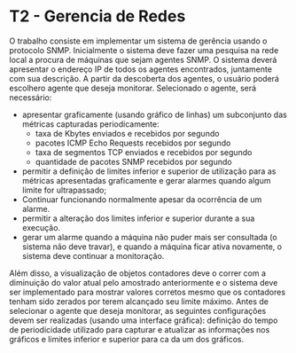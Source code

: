 # T2 - Gerencia de Redes

O  trabalho  consiste  em implementar  um sistema  de  gerência  usando o  protocolo SNMP. 
Inicialmente  o  sistema  deve  fazer  uma  pesquisa  na  rede  local  a  procura de máquinas que sejam agentes SNMP. O sistema deverá apresentar o endereço IP de todos os agentes encontrados, juntamente com sua descrição.
A partir da descoberta dos agentes, o usuário poderá escolhero agente que deseja monitorar. Selecionado o agente, será necessário:

* apresentar  graficamente (usando  gráfico  de  linhas) um  subconjunto  das  métricas capturadas periodicamente:
  * taxa de Kbytes enviados e recebidos por segundo
  * pacotes ICMP Echo Requests recebidos por segundo
  * taxa de segmentos TCP enviados e recebidos por segundo
  * quantidade de pacotes SNMP recebidos por segundo
* permitir  a  definição  de  limites  inferior  e  superior  de  utilização  para  as  métricas apresentadas graficamente e gerar alarmes quando algum limite for ultrapassado;
* Continuar funcionando normalmente apesar da ocorrência de um alarme.
* permitir a alteração dos limites inferior e superior durante a sua execução.
* gerar um alarme quando a máquina não puder mais ser consultada (o sistema não deve travar), e quando a máquina ficar ativa novamente, o sistema deve continuar a monitoração.

Além disso, a  visualização de objetos contadores deve o correr com a diminuição do  valor  atual  pelo  amostrado  anteriormente  e o  sistema  deve  ser implementado para mostrar  valores  corretos  mesmo  que  os  contadores  tenham  sido  zerados  por  terem alcançado seu limite máximo.
Antes de  selecionar  o  agente  que  deseja monitorar,  as  seguintes  configurações devem ser realizadas (usando uma interface gráfica): definição do tempo de  periodicidade utilizado para capturar e atualizar as informações nos gráficos e limites inferior e superior para ca da um dos gráficos.
